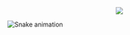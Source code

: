 <p align="center">
    <img  src="https://ik.imagekit.io/ybyfbcvb8/profile-banner.png?updatedAt=1692963315657"  >
</p>
<img src="https://raw.githubusercontent.com/maurodesouza/maurodesouza/output/snake.svg" alt="Snake animation" />
